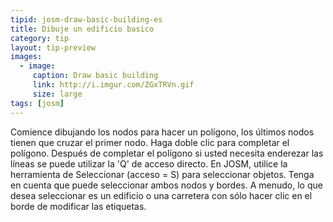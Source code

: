 ```yaml
---
tipid: josm-draw-basic-building-es
title: Dibuje un edificio basico
category: tip
layout: tip-preview
images:
  - image:
     caption: Draw basic building
     link: http://i.imgur.com/ZGxTRVn.gif
     size: large
tags: [josm]
---
```

Comience dibujando los nodos para hacer un polígono, los últimos nodos tienen que cruzar el primer nodo. Haga doble clic para completar el polígono. Después de completar el polígono si usted necesita enderezar las líneas se puede utilizar la 'Q' de acceso directo.
En JOSM, utilice la herramienta de Seleccionar (acceso = S) para seleccionar objetos. Tenga en cuenta que puede seleccionar ambos nodos y bordes. A menudo, lo que desea  seleccionar es un edificio o una carretera con sólo hacer clic en el borde de modificar las etiquetas.
